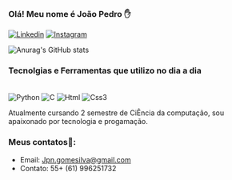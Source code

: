 ### Olá! Meu nome é João Pedro ✋
[![Linkedin](https://img.shields.io/badge/LinkedIn-0077B5?style=for-the-badge&logo=linkedin&logoColor=white)](https://www.linkedin.com/in/jo%C3%A3o-pedro-nunes-gomes-da-silva-82367724a/)
[![Instagram](https://img.shields.io/badge/Instagram-E4405F?style=for-the-badge&logo=instagram&logoColor=white
)](https://instagram.com/jotapenuness?igshid=MTIzZWMxMTBkOA==)

![Anurag's GitHub stats](https://github-readme-stats.vercel.app/api?username=Joaosilva07&theme=Dracula)

### Tecnolgias e Ferramentas que utilizo no dia a dia

<div style="display: inline_block"><br/>
    <img align ="center" alt="Python" src="https://img.shields.io/badge/Python-3776AB?style=for-the-badge&logo=python&logoColor=white"/>
     <img align ="center" alt="C" src="https://img.shields.io/badge/C-00599C?style=for-the-badge&logo=c&logoColor=white"/> 
      <img align ="center" alt="Html" src="https://img.shields.io/badge/HTML5-E34F26?style=for-the-badge&logo=html5&logoColor=white"/> 
      <img align ="center" alt="Css3" src="https://img.shields.io/badge/CSS3-1572B6?style=for-the-badge&logo=css3&logoColor=white"/> 
</div>

Atualmente cursando 2 semestre de CiÊncia da computação, sou apaixonado por tecnologia e progamação.

### Meus contatos📱:
- Email: Jpn.gomesilva@gmail.com
- Contato: 55+ (61) 996251732
